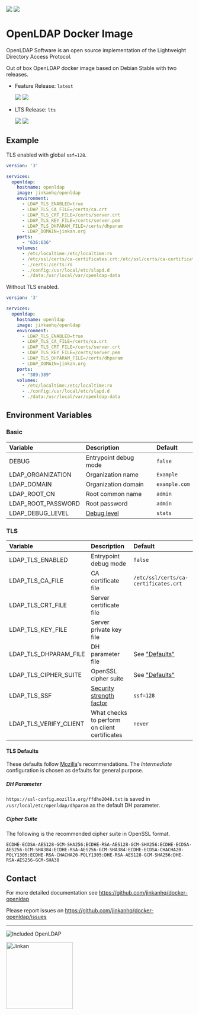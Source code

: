 [![](https://img.shields.io/docker/pulls/jinkanhq/openldap)](https://hub.docker.com/r/jinkanhq/openldap)
[![](https://img.shields.io/badge/license-OpenLDAP%20License-green)](https://github.com/jinkanhq/docker-openldap/blob/main/LICENSE)

# OpenLDAP Docker Image

OpenLDAP Software is an open source implementation of the Lightweight Directory Access Protocol.

Out of box OpenLDAP docker image based on Debian Stable with two releases.

* Feature Release: `latest`

  [![](https://img.shields.io/github/workflow/status/jinkanhq/docker-openldap/Build%20Feature%20Release)](https://github.com/jinkanhq/docker-openldap/actions/workflows/feature.yml)
  [![](https://img.shields.io/docker/v/jinkanhq/openldap?sort=semver)](https://hub.docker.com/r/jinkanhq/openldap)

* LTS Release: `lts`
   
  [![](https://img.shields.io/github/workflow/status/jinkanhq/docker-openldap/Build%20LTS%20Release)](https://github.com/jinkanhq/docker-openldap/actions/workflows/lts.yml)
  [![](https://img.shields.io/docker/v/jinkanhq/openldap/lts)](https://hub.docker.com/r/jinkanhq/openldap)

## Example

TLS enabled with global `ssf=128`.

```yaml
version: '3'

services:
  openldap:
    hostname: openldap
    image: jinkanhq/openldap
    environment:
      - LDAP_TLS_ENABLED=true
      - LDAP_TLS_CA_FILE=/certs/ca.crt
      - LDAP_TLS_CRT_FILE=/certs/server.crt
      - LDAP_TLS_KEY_FILE=/certs/server.pem
      - LDAP_TLS_DHPARAM_FILE=/certs/dhparam
      - LDAP_DOMAIN=jinkan.org
    ports:
      - "636:636"
    volumes:
      - /etc/localtime:/etc/localtime:ro
      - /etc/ssl/certs/ca-certificates.crt:/etc/ssl/certs/ca-certificates.crt:ro
      - ./certs:/certs:ro
      - ./config:/usr/local/etc/slapd.d
      - ./data:/usr/local/var/openldap-data
```

Without TLS enabled.

```yaml
version: '3'

services:
  openldap:
    hostname: openldap
    image: jinkanhq/openldap
    environment:
      - LDAP_TLS_ENABLED=true
      - LDAP_TLS_CA_FILE=/certs/ca.crt
      - LDAP_TLS_CRT_FILE=/certs/server.crt
      - LDAP_TLS_KEY_FILE=/certs/server.pem
      - LDAP_TLS_DHPARAM_FILE=/certs/dhparam
      - LDAP_DOMAIN=jinkan.org
    ports:
      - "389:389"
    volumes:
      - /etc/localtime:/etc/localtime:ro
      - ./config:/usr/local/etc/slapd.d
      - ./data:/usr/local/var/openldap-data
```

## Environment Variables

### Basic

| Variable | Description | Default |
| :------- | :---------- | :------ |
| DEBUG | Entrypoint debug mode | `false` |
| LDAP_ORGANIZATION | Organization name| `Example` |
| LDAP_DOMAIN | Organization domain | `example.com` |
| LDAP_ROOT_CN | Root common name | `admin` |
| LDAP_ROOT_PASSWORD | Root password | `admin` |
| LDAP_DEBUG_LEVEL | [Debug level](https://www.openldap.org/doc/admin26/runningslapd.html) | `stats` |

### TLS

| Variable | Description | Default |
| :------- | :---------- | :------ |
| LDAP_TLS_ENABLED | Entrypoint debug mode | `false` |
| LDAP_TLS_CA_FILE | CA certificate file| `/etc/ssl/certs/ca-certificates.crt` |
| LDAP_TLS_CRT_FILE | Server certificate file |  |
| LDAP_TLS_KEY_FILE | Server private key file |  |
| LDAP_TLS_DHPARAM_FILE | DH parameter file | See ["Defaults"](#tls-defaults) |
| LDAP_TLS_CIPHER_SUITE | OpenSSL cipher suite | See ["Defaults"](#tls-defaults) |
| LDAP_TLS_SSF | [Security strength factor](https://www.openldap.org/doc/admin26/security.html#Security%20Strength%20Factors) | `ssf=128` |
| LDAP_TLS_VERIFY_CLIENT | What checks to perform on client certificates | `never` |

#### TLS Defaults

These defaults follow [Mozilla](https://ssl-config.mozilla.org/)'s
recommendations. The *Intermediate* configuration is chosen as defaults for
general purpose.


##### DH Parameter

`https://ssl-config.mozilla.org/ffdhe2048.txt` is saved in
`/usr/local/etc/openldap/dhparam` as the default DH parameter.

##### Cipher Suite

The following is the recommended cipher suite in OpenSSL format.

```
ECDHE-ECDSA-AES128-GCM-SHA256:ECDHE-RSA-AES128-GCM-SHA256:ECDHE-ECDSA-AES256-GCM-SHA384:ECDHE-RSA-AES256-GCM-SHA384:ECDHE-ECDSA-CHACHA20-POLY1305:ECDHE-RSA-CHACHA20-POLY1305:DHE-RSA-AES128-GCM-SHA256:DHE-RSA-AES256-GCM-SHA38
```

## Contact

For more detailed documentation see https://github.com/jinkanhq/docker-openldap

Please report issues on https://github.com/jinkanhq/docker-openldap/issues

---

![Included OpenLDAP](https://www.openldap.org/images/powered/openldap-inc.gif)

<img src="https://jinkan.org/img/jinkan_logo_hori_grad.png" alt="Jinkan" width="180px">
